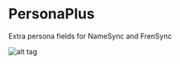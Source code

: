 # PersonaPlus
Extra persona fields for NameSync and FrenSync

![alt tag](https://github.com/ErinSteph/PersonaPlus/master/cap.png?)
